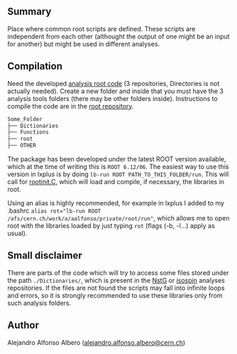 ## Summary

Place where common root scripts are defined. These scripts are independent from each other (althought the output of one might be an input for another) but might be used in different analyses.

## Compilation

Need the developed [analysis root code](https://gitlab.cern.ch/aalfonso-Analysis-Tools) (3 repositories, Directories is not actually needed). Create a new folder and inside that you must have the 3 analysis tools folders (there may be other folders inside). Instructions to compile the code are in the [root repository](https://gitlab.cern.ch/aalfonso-Analysis-Tools/root).<br />
```bash
Some_Folder
├── Dictionaries
├── Functions
├── root
├── OTHER
```
The package has been developed under the latest ROOT version available, which at the time of writing this is `ROOT 6.12/06`. The easiest way to use this version in lxplus is by doing `lb-run ROOT PATH_TO_THIS_FOLDER/run`. This will call for [rootinit.C](https://gitlab.cern.ch/aalfonso-Analysis-Tools/root/blob/master/rootinit.C), which will load and compile, if necessary, the libraries in root.

Using an alias is highly recommended, for example in lxplus I added to my .bashrc `alias rot="lb-run ROOT /afs/cern.ch/work/a/aalfonso/private/root/run"`, which allows me to open root with the libraries loaded by just typing `rot` (flags (-b, -l...) apply as usual).

## Small disclaimer

There are parts of the code which will try to access some files stored under the path `./Dictionaries/`, which is present in the [NstG](https://gitlab.cern.ch/aalfonso/NstGamma/tree/master) or [isospin](https://gitlab.cern.ch/aalfonso/KstplusGamma) analyses repositories. If the files are not found the scripts may fall into infinite loops and errors, so it is strongly recommended to use these libraries only from such analysis folders.
## Author

Alejandro Alfonso Albero (alejandro.alfonso.albero@cern.ch)